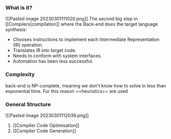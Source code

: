 ### What is it?
![[Pasted image 20230301111020.png]]
The second big step in [[Compilers|compilation]] where the Back-end does the target language synthesis:
- Chooses instructions to implement each Intermediate Representation (IR) operation.
- Translates IR into target code.
- Needs to conform with system interfaces.
- Automation has been less successful.

### Complexity
back-end is NP-complete, meaning we don't know how to solve in less than exponential time. For this reason ==heuristics== are used

### General Structure
![[Pasted image 20230301112039.png]]
1. [[Compiler Code Optimisation]]
2. [[Compiler Code Generation]]
